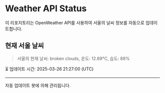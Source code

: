 
# Weather API Status

이 리포지토리는 OpenWeather API를 사용하여 서울의 날씨 정보를 자동으로 업데이트합니다.

## 현재 서울 날씨
> 서울의 현재 날씨: broken clouds, 온도: 12.69°C, 습도: 88%

⏳ 업데이트 시간: 2025-03-26 21:27:00 (UTC)

---
자동 업데이트 봇에 의해 관리됩니다.
